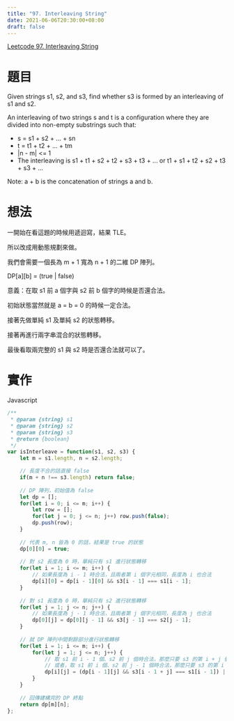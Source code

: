 ```yaml
---
title: "97. Interleaving String"
date: 2021-06-06T20:30:00+08:00
draft: false
---
```


[Leetcode 97. Interleaving String](https://leetcode.com/problems/interleaving-string/)
# 題目
Given strings s1, s2, and s3, find whether s3 is formed by an interleaving of s1 and s2.

An interleaving of two strings s and t is a configuration where they are divided into non-empty substrings such that:

* s = s1 + s2 + ... + sn
* t = t1 + t2 + ... + tm
* |n - m| <= 1
* The interleaving is s1 + t1 + s2 + t2 + s3 + t3 + ... or t1 + s1 + t2 + s2 + t3 + s3 + ...

Note: a + b is the concatenation of strings a and b.

# 想法

一開始在看這題的時候用遞迴寫，結果 TLE。

所以改成用動態規劃來做。

我們會需要一個長為 m + 1 寬為 n + 1 的二維 DP 陣列。

DP[a][b] = (true | false)

意義：在取 s1 前 a 個字與 s2 前 b 個字的時候是否還合法。

初始狀態當然就是 a = b = 0 的時候一定合法。

接著先做單純 s1 及單純 s2 的狀態轉移。

接著再進行兩字串混合的狀態轉移。

最後看取兩完整的 s1 與 s2 時是否還合法就可以了。

# 實作
Javascript
```javascript
/**
 * @param {string} s1
 * @param {string} s2
 * @param {string} s3
 * @return {boolean}
 */
var isInterleave = function(s1, s2, s3) {
    let m = s1.length, n = s2.length;

    // 長度不合的話直接 false
    if(m + n !== s3.length) return false;
    
    // DP 陣列，初始值為 false
    let dp = [];
    for(let i = 0; i <= m; i++) {
        let row = [];
        for(let j = 0; j <= n; j++) row.push(false);
        dp.push(row);
    }
    
    // 代表 m, n 皆為 0 的話，結果是 true 的狀態
    dp[0][0] = true;
    
    // 對 s2 長度為 0 時，單純只有 s1 進行狀態轉移
    for(let i = 1; i <= m; i++) {
        // 如果長度為 i - 1 時合法，且兩者第 i 個字元相同，長度為 i 也合法
        dp[i][0] = dp[i - 1][0] && s3[i - 1] === s1[i - 1];
    }
    
    // 對 s1 長度為 0 時，單純只有 s2 進行狀態轉移
    for(let j = 1; j <= n; j++) {
        // 如果長度為 j - 1 時合法，且兩者第 j 個字元相同，長度為 j 也合法
        dp[0][j] = dp[0][j - 1] && s3[j - 1] === s2[j - 1];
    }
    
    // 就 DP 陣列中間剩餘部分進行狀態轉移
    for(let i = 1; i <= m; i++) {
        for(let j = 1; j <= n; j++) {
            // 取 s1 前 i - 1 個、s2 前 j 個時合法，那麼只要 s3 的第 i + j 個字元與 s1 的第 i 個字元相同就合法
            // 或者，取 s1 前 i 個、s2 前 j - 1 個時合法，那麼只要 s3 的第 i + j 個字元與 s2 的第 j 個字元相同就合法
            dp[i][j] = (dp[i - 1][j] && s3[i - 1 + j] === s1[i - 1]) || (dp[i][j - 1] && s3[j - 1 + i] === s2[j - 1]);
        }
    }
    
    // 回傳建構完的 DP 終點
    return dp[m][n];
};
```